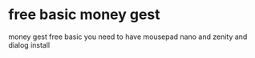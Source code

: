 # free basic money gest

money gest free basic
you need to have mousepad nano and zenity and dialog install
